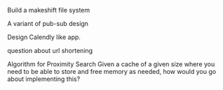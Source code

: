 Build a makeshift file system

A variant of pub-sub design

Design Calendly like app.

question about url shortening

Algorithm for Proximity Search
Given a cache of a given size where you need to be able to store and free memory as needed, how would you go about implementing this?


